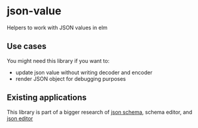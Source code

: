 # json-value

Helpers to work with JSON values in elm

## Use cases

You might need this library if you want to:

- update json value without writing decoder and encoder
- render JSON object for debugging purposes

## Existing applications

This library is part of a bigger research of [json schema](https://github.com/1602/elm-json-schema), schema editor, and [json editor](https://github.com/1602/json-editor)
